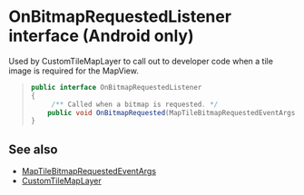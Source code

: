 
# OnBitmapRequestedListener interface (Android only)

Used by CustomTileMapLayer to call out to developer code when a tile image is required for the MapView.

>```java
> public interface OnBitmapRequestedListener
> {
>      /** Called when a bitmap is requested. */
>     public void OnBitmapRequested(MapTileBitmapRequestedEventArgs e);
> }
>```

## See also

* [MapTileBitmapRequestedEventArgs](MapTileBitmapRequestedEventArgs.md)
* [CustomTileMapLayer](../CustomTileMapLayer.md)